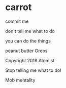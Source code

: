 # carrot



commit me

don't tell me what to do

you can do the things

peanut butter Oreos

Copyright 2018 Atomist
 
Stop telling me what to do!

Mob mentality    
